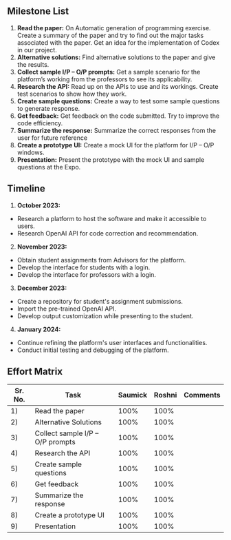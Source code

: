 ## Milestone List

1)	**Read the paper:** On Automatic generation of programming exercise. Create a summary of the paper and try to find out the major tasks associated with the paper. Get an idea for the implementation of Codex in our project. 
2)	**Alternative solutions:** Find alternative solutions to the paper and give the results.
3)	**Collect sample I/P – O/P prompts:** Get a sample scenario for the platform’s working from the professors to see its applicability.
4)	**Research the API:** Read up on the APIs to use and its workings. Create test scenarios to show how they work.
5)	**Create sample questions:** Create a way to test some sample questions to generate response.
6)	**Get feedback:** Get feedback on the code submitted. Try to improve the code efficiency. 
7)	**Summarize the response:** Summarize the correct responses from the user for future reference
8)	**Create a prototype UI:** Create a mock UI for the platform for I/P – O/P windows.
9)	**Presentation:** Present the prototype with the mock UI and sample questions at the Expo.


## Timeline

1) **October 2023:**
- Research a platform to host the software and make it accessible to users.
- Research OpenAI API for code correction and recommendation.

2) **November 2023:**
- Obtain student assignments from Advisors for the platform.
- Develop the interface for students with a login.
- Develop the interface for professors with a login.

3) **December 2023:**
- Create a repository for student's assignment submissions.
- Import the pre-trained OpenAI API.
- Develop output customization while presenting to the student.

4) **January 2024:**
- Continue refining the platform's user interfaces and functionalities.
- Conduct initial testing and debugging of the platform.

## Effort Matrix

| Sr. No. | Task                            | Saumick | Roshni | Comments |
| ------- | ------------------------------- | ------- | ------ | -------- |
|   1)      | Read the paper                  | 100%    | 100%   |          |
|   2)      | Alternative Solutions          | 100%    | 100%   |          |
|   3)      | Collect sample I/P – O/P prompts | 100%    | 100%   |          |
|   4)      | Research the API               | 100%    | 100%   |          |
|   5)      | Create sample questions         | 100%    | 100%   |          |
|   6)      | Get feedback                   | 100%    | 100%   |          |
|   7)      | Summarize the response         | 100%    | 100%   |          |
|   8)      | Create a prototype UI           | 100%    | 100%   |          |
|   9)      | Presentation                    | 100%    | 100%   |          |
